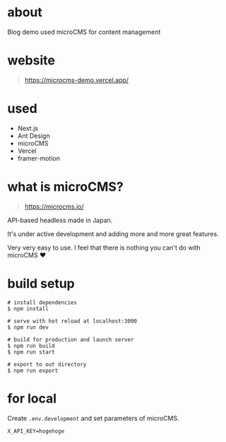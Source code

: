# about
Blog demo used microCMS for content management

# website
> https://microcms-demo.vercel.app/

# used
- Next.js
- Ant Design
- microCMS
- Vercel
- framer-motion

# what is microCMS?
> https://microcms.io/

API-based headless made in Japan.

It's under active development and adding more and more great features.

Very very easy to use.
I feel that there is nothing you can't do with microCMS :heart:


# build setup
```
# install dependencies
$ npm install

# serve with hot reload at localhost:3000
$ npm run dev

# build for production and launch server
$ npm run build
$ npm run start

# export to out directory
$ npm run export
```

# for local
Create `.env.development` and set parameters of microCMS.
```.env.development
X_API_KEY=hogehoge
```
